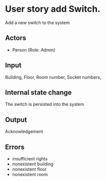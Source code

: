 # User story add Switch.

Add a new switch to the system

## Actors

* Person (Role: Admin)

## Input

Building, Floor, Room number, Socket numbers, 

## Internal state change

The switch is persisted into the system

## Output 

Acknowledgement

## Errors

* insufficient rights
* nonexistent building
* nonexistent floor
* nonexistent room
